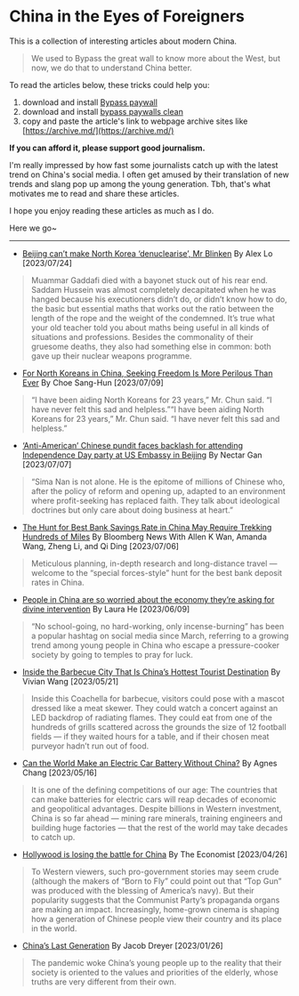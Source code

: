 # China in the Eyes of Foreigners
This is a collection of interesting articles about modern China.
> We used to Bypass the great wall to know more about the West, but now, we do that to understand China better. 

To read the articles below, these tricks could help you:
1. download and install [Bypass paywall](https://github.com/iamadamdev/bypass-paywalls-chrome)
2. download and install [bypass paywalls clean](https://gitlab.com/magnolia1234/bypass-paywalls-chrome-clean)
3. copy and paste the article's link to webpage archive sites like [https://archive.md/](https://archive.md/)

**If you can afford it, please support good journalism.**

I'm really impressed by how fast some journalists catch up with the latest trend on China's social media. I often get amused by their translation of new trends and slang pop up among the young generation. Tbh, that's what motivates me to read and share these articles.

I hope you enjoy reading these articles as much as I do. 

Here we go~

---

* [Beijing can’t make North Korea ‘denuclearise’, Mr Blinken](https://www.scmp.com/comment/article/3228727/beijing-cant-make-north-korea-denuclearise-mr-blinken)
  By Alex Lo  [2023/07/24]

> Muammar Gaddafi died with a bayonet stuck out of his rear end. Saddam Hussein was almost completely decapitated when he was hanged because his executioners didn’t do, or didn’t know how to do, the basic but essential maths that works out the ratio between the length of the rope and the weight of the condemned. It’s true what your old teacher told you about maths being useful in all kinds of situations and professions. Besides the commonality of their gruesome deaths, they also had something else in common: both gave up their nuclear weapons programme.

* [For North Koreans in China, Seeking Freedom Is More Perilous Than Ever](https://www.nytimes.com/2023/07/09/world/asia/north-korea-china-defectors.html)
  By Choe Sang-Hun  [2023/07/09]

> “I have been aiding North Koreans for 23 years,” Mr. Chun said. “I have never felt this sad and helpless.”“I have been aiding North Koreans for 23 years,” Mr. Chun said. “I have never felt this sad and helpless.”

* [‘Anti-American’ Chinese pundit faces backlash for attending Independence Day party at US Embassy in Beijing](https://edition.cnn.com/2023/07/06/china/china-simanan-us-embassy-independence-day-intl-hnk/index.html) By Nectar Gan [2023/07/07]

>   “Sima Nan is not alone. He is the epitome of millions of Chinese who, after the policy of reform and opening up, adapted to an environment where profit-seeking has replaced faith. They talk about ideological doctrines but only care about doing business at heart.”

* [The Hunt for Best Bank Savings Rate in China May Require Trekking Hundreds of Miles](https://www.bloomberg.com/news/articles/2023-07-06/china-savers-trek-hundreds-of-miles-for-higher-deposit-rates#xj4y7vzkg)
  By Bloomberg News With Allen K Wan, Amanda Wang, Zheng Li, and Qi Ding [2023/07/06]

> Meticulous planning, in-depth research and long-distance travel — welcome to the “special forces-style” hunt for the best bank deposit rates in China.

* [People in China are so worried about the economy they’re asking for divine intervention](https://edition.cnn.com/2023/06/09/economy/china-unemployment-temple-lottery-intl-hnk/index.html)
  By Laura He [2023/06/09]

> “No school-going, no hard-working, only incense-burning” has been a popular hashtag on social media since March, referring to a growing trend among young people in China who escape a pressure-cooker society by going to temples to pray for luck.

* [Inside the Barbecue City That Is China’s Hottest Tourist Destination](https://www.nytimes.com/2023/05/21/world/asia/zibo-barbecue.html)
  By Vivian Wang [2023/05/21]

> Inside this Coachella for barbecue, visitors could pose with a mascot dressed like a meat skewer. They could watch a concert against an LED backdrop of radiating flames. They could eat from one of the hundreds of grills scattered across the grounds the size of 12 football fields — if they waited hours for a table, and if their chosen meat purveyor hadn’t run out of food.

* [Can the World Make an Electric Car Battery Without China?](https://www.nytimes.com/interactive/2023/05/16/business/china-ev-battery.html)
  By Agnes Chang [2023/05/16]

> It is one of the defining competitions of our age: The countries that can make batteries for electric cars will reap decades of economic and geopolitical advantages. Despite billions in Western investment, China is so far ahead — mining rare minerals, training engineers and building huge factories — that the rest of the world may take decades to catch up.

* [Hollywood is losing the battle for China](https://www.economist.com/interactive/2023/04/29/hollywood-is-losing-the-battle-for-china) By The Economist [2023/04/26]

> To Western viewers, such pro-government stories may seem crude (although the makers of “Born to Fly” could point out that “Top Gun” was produced with the blessing of America’s navy). But their popularity suggests that the Communist Party’s propaganda organs are making an impact. Increasingly, home-grown cinema is shaping how a generation of Chinese people view their country and its place in the world.

* [China’s Last Generation](https://www.noemamag.com/chinas-last-generation/)
  By Jacob Dreyer [2023/01/26]

> The pandemic woke China’s young people up to the reality that their society is oriented to the values and priorities of the elderly, whose truths are very different from their own.
